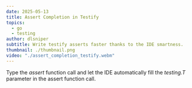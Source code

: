 ```yaml
---
date: 2025-05-13
title: Assert Completion in Testify
topics:
  - go
  - testing
author: dlsniper
subtitle: Write testify asserts faster thanks to the IDE smartness.
thumbnail: ./thumbnail.png
video: "./assert_completion_testify.webm"
---
```


Type the _assert_ function call and let the IDE automatically fill the _testing.T_ parameter in the assert function call.
